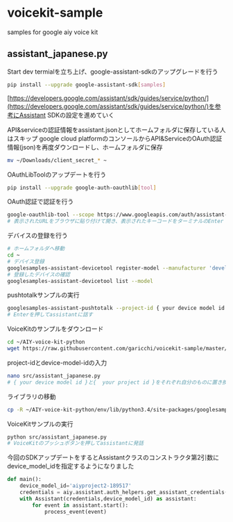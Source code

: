 # voicekit-sample
samples for google aiy voice kit

## assistant_japanese.py
Start dev termialを立ち上げ、google-assistant-sdkのアップグレードを行う

```sh
pip install --upgrade google-assistant-sdk[samples]
```
[https://developers.google.com/assistant/sdk/guides/service/python/](https://developers.google.com/assistant/sdk/guides/service/python/)を参考にAssistant SDKの設定を進めていく

API&serviceの認証情報をassistant.jsonとしてホームフォルダに保存している人はスキップ
google cloud platformのコンソールからAPI&ServiceのOAuth認証情報(json)を再度ダウンロードし、ホームフォルダに保存
```sh
mv ~/Downloads/client_secret_* ~
```

OAuthLibToolのアップデートを行う

```sh
pip install --upgrade google-auth-oauthlib[tool]
```

OAuth認証で認証を行う
```sh
google-oauthlib-tool --scope https://www.googleapis.com/auth/assistant-sdk-prototype --save --headless --client-secrets { your client secret file }
# 表示されたURLをブラウザに貼り付けて開き、表示されたキーコードをターミナルのEnter the autorization codeの部分に貼り付ける
```

デバイスの登録を行う
```sh
# ホームフォルダへ移動
cd ~
# デバイス登録
googlesamples-assistant-devicetool register-model --manufacturer 'developer' --product-name 'voicekit-sample' --type LIGHT --model {  your project id }
# 登録したデバイスの確認
googlesamples-assistant-devicetool list --model
```

pushtotalkサンプルの実行
```sh
googlesamples-assistant-pushtotalk --project-id { your device model id } --device-model-id {  your project id } --lang 'ja-JP'
# Enterを押してassistantに話す
```

VoiceKitのサンプルをダウンロード
```sh
cd ~/AIY-voice-kit-python
wget https://raw.githubusercontent.com/garicchi/voicekit-sample/master/assistant_japanese.py -O src/assistant_japanese.py
```

project-idとdevice-model-idの入力

```sh
nano src/assistant_japanese.py
# { your device model id }と{  your project id }をそれぞれ自分のものに置き換える
```

ライブラリの移動
```sh
cp -R ~/AIY-voice-kit-python/env/lib/python3.4/site-packages/googlesamples/ ~/AIY-voice-kit-python/src/
```

VoiceKitサンプルの実行

```sh
python src/assistant_japanese.py
# VoiceKitのプッシュボタンを押してassistantに発話
```

今回のSDKアップデートをするとAssistantクラスのコンストラクタ第2引数にdevice_model_idを指定するようになりました
```py
def main():
    device_model_id='aiyproject2-189517'
    credentials = aiy.assistant.auth_helpers.get_assistant_credentials()
    with Assistant(credentials,device_model_id) as assistant:
        for event in assistant.start():
            process_event(event)

```
